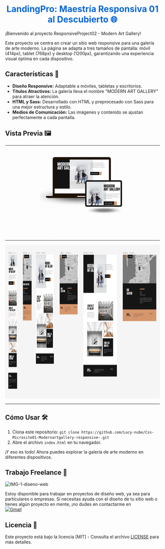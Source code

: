 <h1 align="center" style="color: #0366d6;">
   LandingPro: Maestría Responsiva 01 al Descubierto 🌐
</h1>

¡Bienvenido al proyecto ResponsiveProject02 - Modern Art Gallery!

Este proyecto se centra en crear un sitio web responsive para una galería de arte moderno. La página se adapta a tres tamaños de pantalla: móvil (414px), tablet (768px) y desktop (1200px), garantizando una experiencia visual óptima en cada dispositivo.

## Características 🚀

- **Diseño Responsive:** Adaptable a móviles, tabletas y escritorios.
- **Títulos Atractivos:** La galería lleva el nombre "MODERN ART GALLERY" para atraer la atención.
- **HTML y Sass:** Desarrollado con HTML y preprocesado con Sass para una mejor estructura y estilo.
- **Medios de Comunicación:** Las imágenes y contenido se ajustan perfectamente a cada pantalla.

## Vista Previa 🖼️

---

<div align="center">
  <img src="vista_previa.gif" alt="vista previa" width="55%"/>
</div>

---

<div align="center">
  <img src="ModernArtGallery.png" alt="vista previa" width="1000px" height="500px"/>
</div>

---

## Cómo Usar 🛠️

1. Clona este repositorio: `git clone https://github.com/Lucy-nube/Css-Microsite01-Modernartgallery-responsive-.git`
2. Abre el archivo `index.html` en tu navegador.

¡Y eso es todo! Ahora puedes explorar la galería de arte moderno en diferentes dispositivos.

## Trabajo Freelance 💼

![IMG-1-diseno-web](https://github.com/user-attachments/assets/93e7ddfd-8416-49ba-8838-0ea6751486ca)

Estoy disponible para trabajar en proyectos de diseño web, ya sea para particulares o empresas. Si necesitas ayuda con el diseño de tu sitio web o tienes algún proyecto en mente, ¡no dudes en contactarme en 
<br>
[![Gmail](https://img.shields.io/badge/Email%20personal-white?style=for-the-badge&logo=gmail&logoColor=white&label=Lucy24072001%40gmail.com&labelColor=black&color=%23EA4335)](mailto:Lucy24072001@gmail.com)


## Licencia 📜

Este proyecto está bajo la licencia [MIT] - Consulta el archivo [LICENSE](LICENSE) para más detalles.

